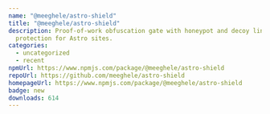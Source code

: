 ```yaml
---
name: "@meeghele/astro-shield"
title: "@meeghele/astro-shield"
description: Proof-of-work obfuscation gate with honeypot and decoy link
  protection for Astro sites.
categories:
  - uncategorized
  - recent
npmUrl: https://www.npmjs.com/package/@meeghele/astro-shield
repoUrl: https://github.com/meeghele/astro-shield
homepageUrl: https://www.npmjs.com/package/@meeghele/astro-shield
badge: new
downloads: 614
---
```

